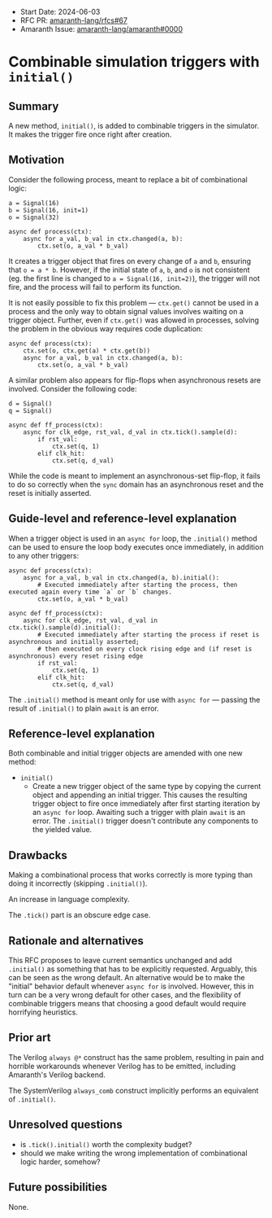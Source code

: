 - Start Date: 2024-06-03
- RFC PR: [amaranth-lang/rfcs#67](https://github.com/amaranth-lang/rfcs/pull/67)
- Amaranth Issue: [amaranth-lang/amaranth#0000](https://github.com/amaranth-lang/amaranth/issues/0000)

# Combinable simulation triggers with `initial()`

## Summary
[summary]: #summary

A new method, `initial()`, is added to combinable triggers in the simulator. It makes the trigger fire once right after creation.

## Motivation
[motivation]: #motivation

Consider the following process, meant to replace a bit of combinational logic:

```
a = Signal(16)
b = Signal(16, init=1)
o = Signal(32)

async def process(ctx):
    async for a_val, b_val in ctx.changed(a, b):
        ctx.set(o, a_val * b_val)
```

It creates a trigger object that fires on every change of `a` and `b`, ensuring that `o = a * b`. However, if the initial state of `a`, `b`, and `o` is not consistent (eg. the first line is changed to `a = Signal(16, init=2)`), the trigger will not fire, and the process will fail to perform its function.

It is not easily possible to fix this problem — `ctx.get()` cannot be used in a process and the only way to obtain signal values involves waiting on a trigger object. Further, even if `ctx.get()` was allowed in processes, solving the problem in the obvious way requires code duplication:

```
async def process(ctx):
    ctx.set(o, ctx.get(a) * ctx.get(b))
    async for a_val, b_val in ctx.changed(a, b):
        ctx.set(o, a_val * b_val)
```

A similar problem also appears for flip-flops when asynchronous resets are involved. Consider the following code:

```
d = Signal()
q = Signal()

async def ff_process(ctx):
    async for clk_edge, rst_val, d_val in ctx.tick().sample(d):
        if rst_val:
            ctx.set(q, 1)
        elif clk_hit:
            ctx.set(q, d_val)
```

While the code is meant to implement an asynchronous-set flip-flop, it fails to do so correctly when the `sync` domain has an asynchronous reset and the reset is initially asserted.


## Guide-level and reference-level explanation
[guide-level-explanation]: #guide-level-explanation

When a trigger object is used in an `async for` loop, the `.initial()` method can be used to ensure the loop body executes once immediately, in addition to any other triggers:

```
async def process(ctx):
    async for a_val, b_val in ctx.changed(a, b).initial():
        # Executed immediately after starting the process, then executed again every time `a` or `b` changes.
        ctx.set(o, a_val * b_val)
```

```
async def ff_process(ctx):
    async for clk_edge, rst_val, d_val in ctx.tick().sample(d).initial():
        # Executed immediately after starting the process if reset is asynchronous and initially asserted;
        # then executed on every clock rising edge and (if reset is asynchronous) every reset rising edge
        if rst_val:
            ctx.set(q, 1)
        elif clk_hit:
            ctx.set(q, d_val)
```

The `.initial()` method is meant only for use with `async for` — passing the result of `.initial()` to plain `await` is an error.


## Reference-level explanation
[reference-level-explanation]: #reference-level-explanation

Both combinable and initial trigger objects are amended with one new method:

- `initial()` 
  - Create a new trigger object of the same type by copying the current object and appending an initial trigger. This causes the resulting trigger object to fire once immediately after first starting iteration by an `async for` loop. Awaiting such a trigger with plain `await` is an error. The `.initial()` trigger doesn't contribute any components to the yielded value.

## Drawbacks
[drawbacks]: #drawbacks

Making a combinational process that works correctly is more typing than doing it incorrectly (skipping `.initial()`).

An increase in language complexity.

The `.tick()` part is an obscure edge case.


## Rationale and alternatives
[rationale-and-alternatives]: #rationale-and-alternatives

This RFC proposes to leave current semantics unchanged and add `.initial()` as something that has to be explicitly requested. Arguably, this can be seen as the wrong default. An alternative would be to make the "initial" behavior default whenever `async for` is involved. However, this in turn can be a very wrong default for other cases, and the flexibility of combinable triggers means that choosing a good default would require horrifying heuristics.

## Prior art
[prior-art]: #prior-art

The Verilog `always @*` construct has the same problem, resulting in pain and horrible workarounds whenever Verilog has to be emitted, including Amaranth's Verilog backend.

The SystemVerilog `always_comb` construct implicitly performs an equivalent of `.initial()`.

## Unresolved questions
[unresolved-questions]: #unresolved-questions

- is `.tick().initial()` worth the complexity budget?
- should we make writing the wrong implementation of combinational logic harder, somehow?

## Future possibilities
[future-possibilities]: #future-possibilities

None.
